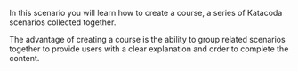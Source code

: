 In this scenario you will learn how to create a course, a series of Katacoda scenarios collected together.

The advantage of creating a course is the ability to group related scenarios together to provide users with a clear explanation and order to complete the content.
